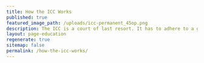 ```yaml
---
title: How the ICC Works
published: true
featured_image_path: /uploads/icc-permanent_45op.png
description: The ICC is a court of last resort. It has to adhere to a great number of rules to determine where and when it can operate.
layout: page-education
regenerate: true
sitemap: false
permalink: /how-the-icc-works/
---
```

